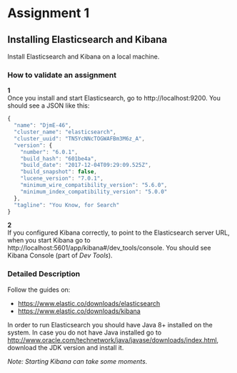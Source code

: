 # Assignment 1

## Installing Elasticsearch and Kibana

Install Elasticsearch and Kibana on a local machine.

### How to validate an assignment

**1**  
Once you install and start Elasticsearch, go to http://localhost:9200. You should see a JSON like this:

```javascript
{
  "name": "DjmE-46",
  "cluster_name": "elasticsearch",
  "cluster_uuid": "TN5YcNNcTOGWAFBm3M6z_A",
  "version": {
    "number": "6.0.1",
    "build_hash": "601be4a",
    "build_date": "2017-12-04T09:29:09.525Z",
    "build_snapshot": false,
    "lucene_version": "7.0.1",
    "minimum_wire_compatibility_version": "5.6.0",
    "minimum_index_compatibility_version": "5.0.0"
  },
  "tagline": "You Know, for Search"
}
```

**2**  
If you configured Kibana correctly, to point to the Elasticsearch server URL, when you start Kibana
go to http://localhost:5601/app/kibana#/dev_tools/console. You should see Kibana Console 
(part of *Dev Tools*).  

### Detailed Description

Follow the guides on:
* https://www.elastic.co/downloads/elasticsearch 
* https://www.elastic.co/downloads/kibana

In order to run Elasticsearch you should have Java 8+ installed on the system. 
In case you do not have Java installed go to http://www.oracle.com/technetwork/java/javase/downloads/index.html,
download the JDK version and install it.

*Note: Starting Kibana can take some moments.*

